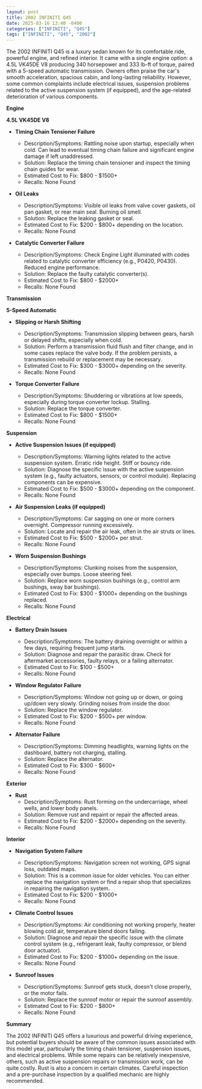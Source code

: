 ```yaml
---
layout: post
title: 2002 INFINITI Q45
date: 2025-03-16 13:40 -0400
categories: ["INFINITI", "Q45"]
tags: ["INFINITI", "Q45", "2002"]
---
```

The 2002 INFINITI Q45 is a luxury sedan known for its comfortable ride, powerful engine, and refined interior. It came with a single engine option: a 4.5L VK45DE V8 producing 340 horsepower and 333 lb-ft of torque, paired with a 5-speed automatic transmission. Owners often praise the car's smooth acceleration, spacious cabin, and long-lasting reliability. However, some common complaints include electrical issues, suspension problems related to the active suspension system (if equipped), and the age-related deterioration of various components.

**Engine**

**4.5L VK45DE V8**

*   **Timing Chain Tensioner Failure**
    *   Description/Symptoms: Rattling noise upon startup, especially when cold. Can lead to eventual timing chain failure and significant engine damage if left unaddressed.
    *   Solution: Replace the timing chain tensioner and inspect the timing chain guides for wear.
    *   Estimated Cost to Fix: $800 - $1500+
    *   Recalls: None Found

*   **Oil Leaks**
    *   Description/Symptoms: Visible oil leaks from valve cover gaskets, oil pan gasket, or rear main seal. Burning oil smell.
    *   Solution: Replace the leaking gasket or seal.
    *   Estimated Cost to Fix: $200 - $800+ depending on the location.
    *   Recalls: None Found

*   **Catalytic Converter Failure**
    * Description/Symptoms: Check Engine Light illuminated with codes related to catalytic converter efficiency (e.g., P0420, P0430). Reduced engine performance.
    * Solution: Replace the faulty catalytic converter(s).
    * Estimated Cost to Fix: $800 - $2000+
    * Recalls: None Found

**Transmission**

**5-Speed Automatic**

*   **Slipping or Harsh Shifting**
    *   Description/Symptoms: Transmission slipping between gears, harsh or delayed shifts, especially when cold.
    *   Solution: Perform a transmission fluid flush and filter change, and in some cases replace the valve body. If the problem persists, a transmission rebuild or replacement may be necessary.
    *   Estimated Cost to Fix: $300 - $3000+ depending on the severity.
    *   Recalls: None Found

*   **Torque Converter Failure**
    *   Description/Symptoms: Shuddering or vibrations at low speeds, especially during torque converter lockup. Stalling.
    *   Solution: Replace the torque converter.
    *   Estimated Cost to Fix: $800 - $1500+
    *   Recalls: None Found

**Suspension**

*   **Active Suspension Issues (if equipped)**
    *   Description/Symptoms: Warning lights related to the active suspension system. Erratic ride height. Stiff or bouncy ride.
    *   Solution: Diagnose the specific issue with the active suspension system (e.g., faulty actuators, sensors, or control module). Replacing components can be expensive.
    *   Estimated Cost to Fix: $500 - $3000+ depending on the component.
    *   Recalls: None Found

*   **Air Suspension Leaks (if equipped)**
    *   Description/Symptoms: Car sagging on one or more corners overnight. Compressor running excessively.
    *   Solution: Locate and repair the air leak, often in the air struts or lines.
    *   Estimated Cost to Fix: $500 - $2000+ per strut.
    *   Recalls: None Found

*   **Worn Suspension Bushings**
    *   Description/Symptoms: Clunking noises from the suspension, especially over bumps. Loose steering feel.
    *   Solution: Replace worn suspension bushings (e.g., control arm bushings, sway bar bushings).
    *   Estimated Cost to Fix: $300 - $1000+ depending on the bushings replaced.
    *   Recalls: None Found

**Electrical**

*   **Battery Drain Issues**
    *   Description/Symptoms: The battery draining overnight or within a few days, requiring frequent jump starts.
    *   Solution: Diagnose and repair the parasitic draw. Check for aftermarket accessories, faulty relays, or a failing alternator.
    *   Estimated Cost to Fix: $100 - $500+
    *   Recalls: None Found

*   **Window Regulator Failure**
    *   Description/Symptoms: Window not going up or down, or going up/down very slowly. Grinding noises from inside the door.
    *   Solution: Replace the window regulator.
    *   Estimated Cost to Fix: $200 - $500+ per window.
    *   Recalls: None Found

*   **Alternator Failure**
    *   Description/Symptoms: Dimming headlights, warning lights on the dashboard, battery not charging, stalling.
    *   Solution: Replace the alternator.
    *   Estimated Cost to Fix: $300 - $600+
    *   Recalls: None Found

**Exterior**

*   **Rust**
    *   Description/Symptoms: Rust forming on the undercarriage, wheel wells, and lower body panels.
    *   Solution: Remove rust and repaint or repair the affected areas.
    *   Estimated Cost to Fix: $200 - $2000+ depending on the severity.
    *   Recalls: None Found

**Interior**

*   **Navigation System Failure**
    *   Description/Symptoms: Navigation screen not working, GPS signal loss, outdated maps.
    *   Solution: This is a common issue for older vehicles. You can either replace the navigation system or find a repair shop that specializes in repairing the navigation system.
    *   Estimated Cost to Fix: $200 - $1000+
    *   Recalls: None Found

*   **Climate Control Issues**
    *   Description/Symptoms: Air conditioning not working properly, heater blowing cold air, temperature blend doors failing.
    *   Solution: Diagnose and repair the specific issue with the climate control system (e.g., refrigerant leak, faulty compressor, or blend door actuator).
    *   Estimated Cost to Fix: $200 - $1000+ depending on the issue.
    *   Recalls: None Found

* **Sunroof Issues**
    * Description/Symptoms: Sunroof gets stuck, doesn't close properly, or the motor fails.
    * Solution: Replace the sunroof motor or repair the sunroof assembly.
    * Estimated Cost to Fix: $200 - $800+
    * Recalls: None Found

**Summary**

The 2002 INFINITI Q45 offers a luxurious and powerful driving experience, but potential buyers should be aware of the common issues associated with this model year, particularly the timing chain tensioner, suspension issues, and electrical problems. While some repairs can be relatively inexpensive, others, such as active suspension repairs or transmission work, can be quite costly. Rust is also a concern in certain climates. Careful inspection and a pre-purchase inspection by a qualified mechanic are highly recommended.

